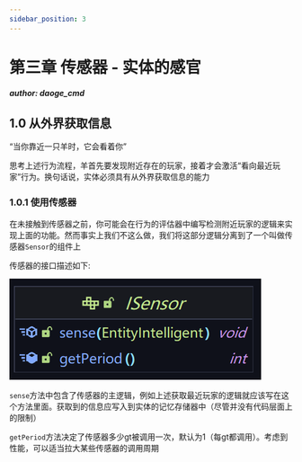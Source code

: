 ```yaml
---
sidebar_position: 3
---
```

# 第三章 传感器 - 实体的感官

_**author: daoge_cmd**_

## 1.0 从外界获取信息

“当你靠近一只羊时，它会看着你”

思考上述行为流程，羊首先要发现附近存在的玩家，接着才会激活“看向最近玩家”行为。换句话说，实体必须具有从外界获取信息的能力

### 1.0.1 使用传感器

在未接触到传感器之前，你可能会在行为的评估器中编写检测附近玩家的逻辑来实现上面的功能。然而事实上我们不这么做，我们将这部分逻辑分离到了一个叫做传感器```Sensor```的组件上

传感器的接口描述如下:

![](../../../image/entity-ai/69236b0c.png)

```sense```方法中包含了传感器的主逻辑，例如上述获取最近玩家的逻辑就应该写在这个方法里面。获取到的信息应写入到实体的记忆存储器中（尽管并没有代码层面上的限制）

```getPeriod```方法决定了传感器多少gt被调用一次，默认为1（每gt都调用）。考虑到性能，可以适当拉大某些传感器的调用周期